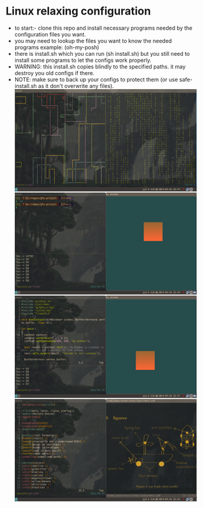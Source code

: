 # Linux relaxing configuration
- to start:- clone this repo and install necessary programs needed by the configuration files you want. 
- you may need to lookup the files you want to know the needed programs example: (oh-my-posh) 
- there is install.sh which you can run (sh install.sh) but you still need to install some programs to let the configs work properly. 
- WARNING: this install.sh copies blindly to the specified paths. it may destroy you old configs if there. 
- NOTE: make sure to back up your configs to protect them (or use safe-install.sh as it don't overwrite any files). 
![a simple look at terminal](imgs/xterm.png)
![build c++ within terminal and run](imgs/run_build.png)
![build c++ within vim and run](imgs/vim_build.png)
![build latex within vim and run + zathura lookup](imgs/vim_ztex.png)
